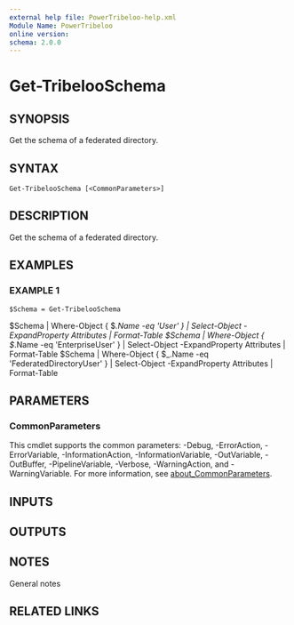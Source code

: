 ```yaml
---
external help file: PowerTribeloo-help.xml
Module Name: PowerTribeloo
online version:
schema: 2.0.0
---
```


# Get-TribelooSchema

## SYNOPSIS
Get the schema of a federated directory.

## SYNTAX

```
Get-TribelooSchema [<CommonParameters>]
```

## DESCRIPTION
Get the schema of a federated directory.

## EXAMPLES

### EXAMPLE 1
```
$Schema = Get-TribelooSchema
```

$Schema | Where-Object { $_.Name -eq 'User' } | Select-Object -ExpandProperty Attributes | Format-Table
$Schema | Where-Object { $_.Name -eq 'EnterpriseUser' } | Select-Object -ExpandProperty Attributes | Format-Table
$Schema | Where-Object { $_.Name -eq 'FederatedDirectoryUser' } | Select-Object -ExpandProperty Attributes | Format-Table

## PARAMETERS

### CommonParameters
This cmdlet supports the common parameters: -Debug, -ErrorAction, -ErrorVariable, -InformationAction, -InformationVariable, -OutVariable, -OutBuffer, -PipelineVariable, -Verbose, -WarningAction, and -WarningVariable. For more information, see [about_CommonParameters](http://go.microsoft.com/fwlink/?LinkID=113216).

## INPUTS

## OUTPUTS

## NOTES
General notes

## RELATED LINKS

